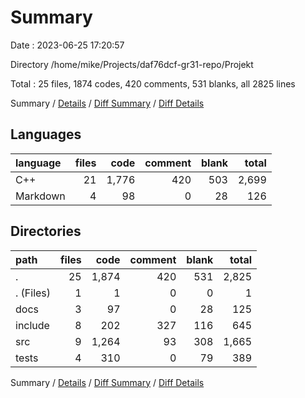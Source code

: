 # Summary

Date : 2023-06-25 17:20:57

Directory /home/mike/Projects/daf76dcf-gr31-repo/Projekt

Total : 25 files,  1874 codes, 420 comments, 531 blanks, all 2825 lines

Summary / [Details](details.md) / [Diff Summary](diff.md) / [Diff Details](diff-details.md)

## Languages
| language | files | code | comment | blank | total |
| :--- | ---: | ---: | ---: | ---: | ---: |
| C++ | 21 | 1,776 | 420 | 503 | 2,699 |
| Markdown | 4 | 98 | 0 | 28 | 126 |

## Directories
| path | files | code | comment | blank | total |
| :--- | ---: | ---: | ---: | ---: | ---: |
| . | 25 | 1,874 | 420 | 531 | 2,825 |
| . (Files) | 1 | 1 | 0 | 0 | 1 |
| docs | 3 | 97 | 0 | 28 | 125 |
| include | 8 | 202 | 327 | 116 | 645 |
| src | 9 | 1,264 | 93 | 308 | 1,665 |
| tests | 4 | 310 | 0 | 79 | 389 |

Summary / [Details](details.md) / [Diff Summary](diff.md) / [Diff Details](diff-details.md)